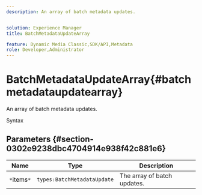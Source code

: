 ```yaml
---
description: An array of batch metadata updates.


solution: Experience Manager
title: BatchMetadataUpdateArray

feature: Dynamic Media Classic,SDK/API,Metadata
role: Developer,Administrator
---
```


# BatchMetadataUpdateArray{#batchmetadataupdatearray}

An array of batch metadata updates.

 Syntax 

## Parameters {#section-0302e9238dbc4704914e938f42c881e6}

|  Name  | Type  | Description  |
|---|---|---|
|  `*`items`*`  | `types:BatchMetadataUpdate`  | The array of batch updates.  |


